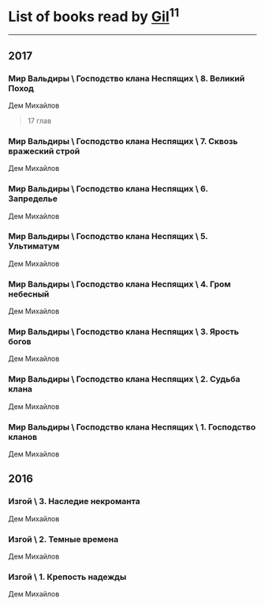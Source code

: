 # List of books read by [Gil](https://plus.google.com/u/0/101934994962487087520/)<sup>11</sup>
---

## 2017

### Мир Вальдиры \ Господство клана Неспящих \ 8. Великий Поход
Дем Михайлов
> 17 глав


### Мир Вальдиры \ Господство клана Неспящих \ 7. Сквозь вражеский строй
Дем Михайлов


### Мир Вальдиры \ Господство клана Неспящих \ 6. Запределье
Дем Михайлов


### Мир Вальдиры \ Господство клана Неспящих \ 5. Ультиматум
Дем Михайлов


### Мир Вальдиры \ Господство клана Неспящих \ 4. Гром небесный
Дем Михайлов


### Мир Вальдиры \ Господство клана Неспящих \ 3. Ярость богов
Дем Михайлов


### Мир Вальдиры \ Господство клана Неспящих \ 2. Судьба клана
Дем Михайлов


### Мир Вальдиры \ Господство клана Неспящих \ 1. Господство кланов
Дем Михайлов



## 2016

### Изгой \ 3. Наследие некроманта
Дем Михайлов


### Изгой \ 2. Темные времена
Дем Михайлов


### Изгой \ 1. Крепость надежды
Дем Михайлов



